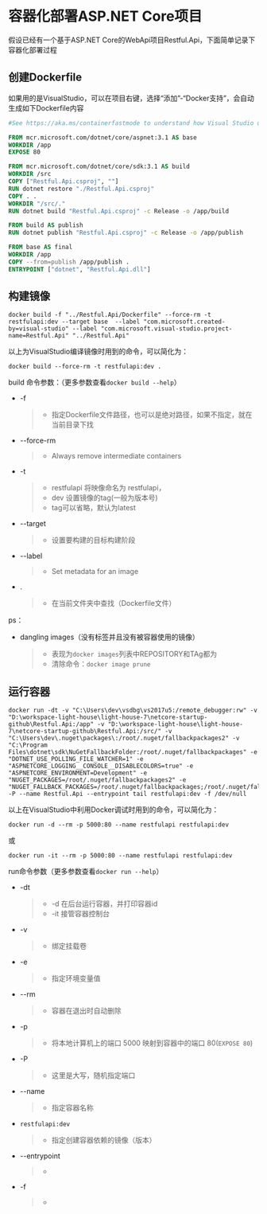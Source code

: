 # 容器化部署ASP.NET Core项目

假设已经有一个基于ASP.NET Core的WebApi项目Restful.Api，下面简单记录下容器化部署过程

## 创建Dockerfile
如果用的是VisualStudio，可以在项目右键，选择“添加”-“Docker支持”，会自动生成如下Dockerfile内容
```Dockerfile
#See https://aka.ms/containerfastmode to understand how Visual Studio uses this Dockerfile to build your images for faster debugging.

FROM mcr.microsoft.com/dotnet/core/aspnet:3.1 AS base
WORKDIR /app
EXPOSE 80

FROM mcr.microsoft.com/dotnet/core/sdk:3.1 AS build
WORKDIR /src
COPY ["Restful.Api.csproj", ""]
RUN dotnet restore "./Restful.Api.csproj"
COPY . .
WORKDIR "/src/."
RUN dotnet build "Restful.Api.csproj" -c Release -o /app/build

FROM build AS publish
RUN dotnet publish "Restful.Api.csproj" -c Release -o /app/publish

FROM base AS final
WORKDIR /app
COPY --from=publish /app/publish .
ENTRYPOINT ["dotnet", "Restful.Api.dll"]
```

## 构建镜像

```shell
docker build -f "../Restful.Api/Dockerfile" --force-rm -t restfulapi:dev --target base  --label "com.microsoft.created-by=visual-studio" --label "com.microsoft.visual-studio.project-name=Restful.Api" "../Restful.Api" 
```
以上为VisualStudio编译镜像时用到的命令，可以简化为：

`docker build --force-rm -t restfulapi:dev .`

build 命令参数：（更多参数查看`docker build --help`）
* -f 
    >- 指定Dockerfile文件路径，也可以是绝对路径，如果不指定，就在当前目录下找
* --force-rm 
    >-  Always remove intermediate containers
* -t
    >- restfulapi 将映像命名为 restfulapi，
    >- dev 设置镜像的tag(一般为版本号)
    >- tag可以省略，默认为latest
* --target
    >- 设置要构建的目标构建阶段
* --label
    >- Set metadata for an image    
* .  
    >- 在当前文件夹中查找（Dockerfile文件）     

ps：
* dangling images（没有标签并且没有被容器使用的镜像）
    >- 表现为`docker images`列表中REPOSITORY和TAg都为<none>
    >- 清除命令：`docker image prune` 

## 运行容器

```shell
docker run -dt -v "C:\Users\dev\vsdbg\vs2017u5:/remote_debugger:rw" -v "D:\workspace-light-house\light-house-7\netcore-startup-github\Restful.Api:/app" -v "D:\workspace-light-house\light-house-7\netcore-startup-github\Restful.Api:/src/" -v "C:\Users\dev\.nuget\packages\:/root/.nuget/fallbackpackages2" -v "C:\Program Files\dotnet\sdk\NuGetFallbackFolder:/root/.nuget/fallbackpackages" -e "DOTNET_USE_POLLING_FILE_WATCHER=1" -e "ASPNETCORE_LOGGING__CONSOLE__DISABLECOLORS=true" -e "ASPNETCORE_ENVIRONMENT=Development" -e "NUGET_PACKAGES=/root/.nuget/fallbackpackages2" -e "NUGET_FALLBACK_PACKAGES=/root/.nuget/fallbackpackages;/root/.nuget/fallbackpackages2" -P --name Restful.Api --entrypoint tail restfulapi:dev -f /dev/null 
```
以上在VisualStudio中利用Docker调试时用到的命令，可以简化为：

`docker run -d --rm -p 5000:80 --name restfulapi restfulapi:dev`

或

`docker run -it --rm -p 5000:80 --name restfulapi restfulapi:dev`

run命令参数（更多参数查看`docker run --help`）
* -dt
    >- -d 在后台运行容器，并打印容器id
    >- -it 接管容器控制台
* -v
    >- 绑定挂载卷
* -e 
    >- 指定环境变量值        
* --rm
    >- 容器在退出时自动删除
* -p
    >- 将本地计算机上的端口 5000 映射到容器中的端口 80(`EXPOSE 80`)
* -P    
    >- 这里是大写，随机指定端口
* --name
    >- 指定容器名称
* `restfulapi:dev`
    >- 指定创建容器依赖的镜像（版本）    
* --entrypoint
    >- 
* -f         
    >- 
